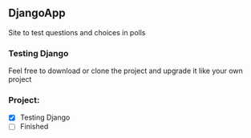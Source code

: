 ## DjangoApp
Site to test questions and choices in polls

### Testing Django 
Feel free to download or clone the project and upgrade it like your own project

### Project:
* [X] Testing Django
* [ ] Finished  
